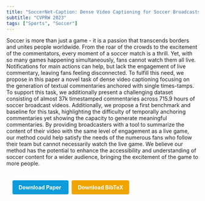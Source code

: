 ```yaml
---
title: "SoccerNet-Caption: Dense Video Captioning for Soccer Broadcasts Commentaries"
subtitle: "CVPRW 2023"
tags: ["Sports", "Soccer"]
---
```


Soccer is more than just a game - it is a passion that transcends borders and unites people worldwide. From the roar of the crowds to the excitement of the commentators, every moment of a soccer match is a thrill. Yet, with so many games happening simultaneously, fans cannot watch them all live. Notifications for main actions can help, but lack the engagement of live commentary, leaving fans feeling disconnected. To fulfill this need, we propose in this paper a novel task of dense video captioning focusing on the generation of textual commentaries anchored with single times-tamps. To support this task, we additionally present a challenging dataset consisting of almost 37k timestamped commentaries across 715.9 hours of soccer broadcast videos. Additionally, we propose a first benchmark and baseline for this task, highlighting the difficulty of temporally anchoring commentaries yet showing the capacity to generate meaningful commentaries. By providing broadcasters with a tool to summarize the content of their video with the same level of engagement as a live game, our method could help satisfy the needs of the numerous fans who follow their team but cannot necessarily watch the live game. We believe our method has the potential to enhance the accessibility and understanding of soccer content for a wider audience, bringing the excitement of the game to more people.

<div style="margin-top: 1rem; padding: 1rem; display: inline-block;">

  <a href="https://api.semanticscholar.org/CorpusID:258049025" target="_blank" style="background-color: #0d9bdc; color: white; padding: 10px 16px; margin-right: 8px; text-decoration: none; border-radius: 4px; font-weight: bold;">
    Download Paper
  </a>

  <a href="../bib/soccernet-caption-dense-video-captioning-for-soccer-broadcasts-commentaries.bib" download style="background-color: #f0a500; color: white; padding: 10px 16px; text-decoration: none; border-radius: 4px; font-weight: bold;">
    Download BibTeX
  </a>

</div>
